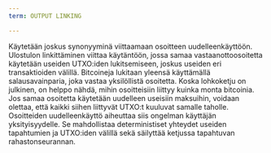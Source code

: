 ```yaml
---
term: OUTPUT LINKING

---
```

Käytetään joskus synonyyminä viittaamaan osoitteen uudelleenkäyttöön. Ulostulon linkittäminen viittaa käytäntöön, jossa samaa vastaanottoosoitetta käytetään useiden UTXO:iden lukitsemiseen, joskus useiden eri transaktioiden välillä. Bitcoineja lukitaan yleensä käyttämällä salausavainparia, joka vastaa yksilöllistä osoitetta. Koska lohkoketju on julkinen, on helppo nähdä, mihin osoitteisiin liittyy kuinka monta bitcoinia. Jos samaa osoitetta käytetään uudelleen useisiin maksuihin, voidaan olettaa, että kaikki siihen liittyvät UTXO:t kuuluvat samalle taholle. Osoitteiden uudelleenkäyttö aiheuttaa siis ongelman käyttäjän yksityisyydelle. Se mahdollistaa deterministiset yhteydet useiden tapahtumien ja UTXO:iden välillä sekä säilyttää ketjussa tapahtuvan rahastonseurannan.